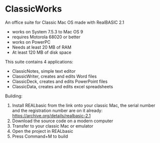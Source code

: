 # ClassicWorks
An office suite for Classic Mac OS made with RealBASIC 2.1

- works on System 7.5.3 to Mac OS 9
- requires Motorola 68020 or better
- works on PowerPC
- Needs at least 20 MB of RAM
- At least 120 MB of disk space

This suite contains 4 applications:
- ClassicNotes, simple text editor
- ClassicWriter, creates and edits Word files
- ClassicDeck, creates and edits PowerPoint files
- ClassicData, creates and edits excel spreadsheets

Building:
1. Install REALbasic from the link onto your classic Mac, the serial number and the registration number are on it already: https://archive.org/details/realbasic-2.1
2. Download the source code on a modern computer
3. Transfer to your classic Mac or emulator
4. Open the project in REALbasic
5. Press Command+M to build